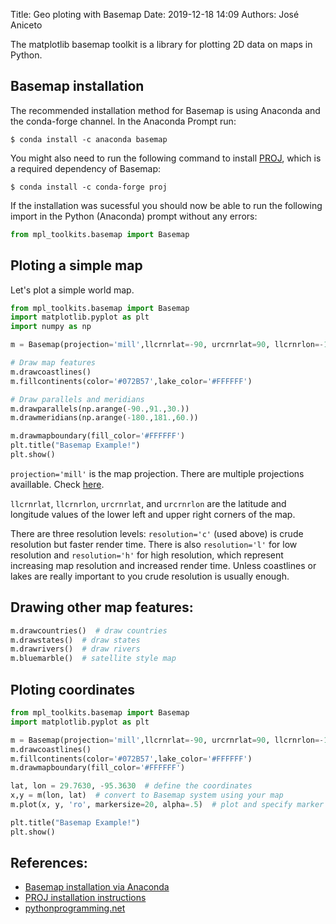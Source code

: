 Title: Geo ploting with Basemap
Date: 2019-12-18 14:09
Authors: José Aniceto


The matplotlib basemap toolkit is a library for plotting 2D data on maps in Python.

## Basemap installation

The recommended installation method for Basemap is using Anaconda and the conda-forge channel. In the Anaconda Prompt run:
```
$ conda install -c anaconda basemap
```

You might also need to run the following command to install [PROJ](https://proj.org/install.html), which is a required dependency of Basemap:
```
$ conda install -c conda-forge proj
```

If the installation was sucessful you should now be able to run the following import in the Python (Anaconda) prompt without any errors:
```python
from mpl_toolkits.basemap import Basemap
```


## Ploting a simple map

Let's plot a simple world map.

```python
from mpl_toolkits.basemap import Basemap
import matplotlib.pyplot as plt
import numpy as np

m = Basemap(projection='mill',llcrnrlat=-90, urcrnrlat=90, llcrnrlon=-180, urcrnrlon=180, resolution='c')

# Draw map features
m.drawcoastlines()
m.fillcontinents(color='#072B57',lake_color='#FFFFFF')

# Draw parallels and meridians
m.drawparallels(np.arange(-90.,91.,30.))
m.drawmeridians(np.arange(-180.,181.,60.))

m.drawmapboundary(fill_color='#FFFFFF')
plt.title("Basemap Example!")
plt.show()
```

`projection='mill'` is the map projection. There are multiple projections availlable. Check [here](https://matplotlib.org/basemap/users/mapsetup.html).

`llcrnrlat`, `llcrnrlon`, `urcrnrlat`, and `urcrnrlon` are the latitude and longitude values of the lower left and upper right corners of the map.

There are three resolution levels: `resolution='c'` (used above) is crude resolution but faster render time. There is also `resolution='l'` for low resolution and `resolution='h'` for high resolution, which represent increasing map resolution and increased render time. Unless coastlines or lakes are really important to you crude resolution is usually enough.


## Drawing other map features:

```python
m.drawcountries()  # draw countries
m.drawstates()  # draw states
m.drawrivers()  # draw rivers
m.bluemarble()  # satellite style map
```


## Ploting coordinates

```python
from mpl_toolkits.basemap import Basemap
import matplotlib.pyplot as plt

m = Basemap(projection='mill',llcrnrlat=-90, urcrnrlat=90, llcrnrlon=-180, urcrnrlon=180, resolution='c')
m.drawcoastlines()
m.fillcontinents(color='#072B57',lake_color='#FFFFFF')
m.drawmapboundary(fill_color='#FFFFFF')

lat, lon = 29.7630, -95.3630  # define the coordinates
x,y = m(lon, lat)  # convert to Basemap system using your map
m.plot(x, y, 'ro', markersize=20, alpha=.5)  # plot and specify marker size and marker fill transparency

plt.title("Basemap Example!")
plt.show()
```




## References:
- [Basemap installation via Anaconda](https://anaconda.org/anaconda/basemap)
- [PROJ installation instructions](https://proj.org/install.html)
- [pythonprogramming.net](https://pythonprogramming.net/geographical-plotting-basemap-tutorial/)
